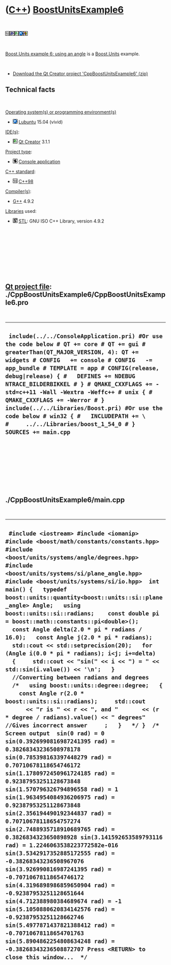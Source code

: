
 

 

 

 

 

([C++](Cpp.md)) [BoostUnitsExample6](CppBoostUnitsExample6.md)
================================================================

 

![Cpp98](PicCpp98.png)![Boost](PicBoost.png)![Qt
Creator](PicQtCreator.png)![Lubuntu](PicLubuntu.png)![Windows](PicWindows.png)

 

[Boost.Units example 6: using an angle](CppBoostUnitsExample6.md) is a
[Boost.Units](CppBoostUnits.md) example.

 

-   [Download the Qt Creator project
    'CppBoostUnitsExample6' (zip)](CppBoostUnitsExample6.zip)

Technical facts
---------------

 

[Operating system(s) or programming environment(s)](CppOs.md)

-   ![Lubuntu](PicLubuntu.png) [Lubuntu](CppLubuntu.md) 15.04 (vivid)

[IDE(s)](CppIde.md):

-   ![Qt Creator](PicQtCreator.png) [Qt Creator](CppQtCreator.md) 3.1.1

[Project type](CppQtProjectType.md):

-   ![console](PicConsole.png) [Console
    application](CppConsoleApplication.md)

[C++ standard](CppStandard.md):

-   ![C++98](PicCpp98.png) [C++98](Cpp98.md)

[Compiler(s)](CppCompiler.md):

-   [G++](CppGpp.md) 4.9.2

[Libraries](CppLibrary.md) used:

-   ![STL](PicStl.png) [STL](CppStl.md): GNU ISO C++ Library, version
    4.9.2

 

 

 

 

 

[Qt project file](CppQtProjectFile.md): ./CppBoostUnitsExample6/CppBoostUnitsExample6.pro
------------------------------------------------------------------------------------------

 

  ----------------------------------------------------------------------------------------------------------------------------------------------------------------------------------------------------------------------------------------------------------------------------------------------------------------------------------------------------------------------------------------------------------------------------------------------------------------------------------------------------------------------------------------------------
  ` include(../../ConsoleApplication.pri) #Or use the code below # QT += core # QT += gui # greaterThan(QT_MAJOR_VERSION, 4): QT += widgets # CONFIG   += console # CONFIG   -= app_bundle # TEMPLATE = app # CONFIG(release, debug|release) { #   DEFINES += NDEBUG NTRACE_BILDERBIKKEL # } # QMAKE_CXXFLAGS += -std=c++11 -Wall -Wextra -Weffc++ # unix { #   QMAKE_CXXFLAGS += -Werror # }  include(../../Libraries/Boost.pri) #Or use the code below # win32 { #   INCLUDEPATH += \ #     ../../Libraries/boost_1_54_0 # }  SOURCES += main.cpp`
  ----------------------------------------------------------------------------------------------------------------------------------------------------------------------------------------------------------------------------------------------------------------------------------------------------------------------------------------------------------------------------------------------------------------------------------------------------------------------------------------------------------------------------------------------------

 

 

 

 

 

./CppBoostUnitsExample6/main.cpp
--------------------------------

 

  -----------------------------------------------------------------------------------------------------------------------------------------------------------------------------------------------------------------------------------------------------------------------------------------------------------------------------------------------------------------------------------------------------------------------------------------------------------------------------------------------------------------------------------------------------------------------------------------------------------------------------------------------------------------------------------------------------------------------------------------------------------------------------------------------------------------------------------------------------------------------------------------------------------------------------------------------------------------------------------------------------------------------------------------------------------------------------------------------------------------------------------------------------------------------------------------------------------------------------------------------------------------------------------------------------------------------------------------------------------------------------------------------------------------------------------------------------------------------------------------------------------------------------------------------------------------------------------------------------------------------------------------------------------------------------------------------------------------------------------------------------------------------------------------------------------------------------------------------------------------------------------------------------
  ` #include <iostream> #include <iomanip>  #include <boost/math/constants/constants.hpp> #include <boost/units/systems/angle/degrees.hpp> #include <boost/units/systems/si/plane_angle.hpp> #include <boost/units/systems/si/io.hpp>  int main() {   typedef boost::units::quantity<boost::units::si::plane_angle> Angle;   using boost::units::si::radians;    const double pi = boost::math::constants::pi<double>();   const Angle delta(2.0 * pi * radians / 16.0);   const Angle j(2.0 * pi * radians);   std::cout << std::setprecision(20);   for (Angle i(0.0 * pi * radians); i<j; i+=delta)   {     std::cout << "sin(" << i << ") = " << std::sin(i.value()) << '\n';   }     //Converting between radians and degrees   /*   using boost::units::degree::degree;   {     const Angle r(2.0 * boost::units::si::radians);     std::cout       << "r is " << r << ", and "       << (r * degree / radians).value() << " degrees" //Gives incorrect answer     ;   }   */ }  /* Screen output  sin(0 rad) = 0 sin(0.3926990816987241395 rad) = 0.38268343236508978178 sin(0.785398163397448279 rad) = 0.70710678118654746172 sin(1.1780972450961724185 rad) = 0.92387953251128673848 sin(1.570796326794896558 rad) = 1 sin(1.9634954084936206975 rad) = 0.92387953251128673848 sin(2.356194490192344837 rad) = 0.70710678118654757274 sin(2.7488935718910689765 rad) = 0.3826834323650898928 sin(3.141592653589793116 rad) = 1.2246063538223772582e-016 sin(3.5342917352885172555 rad) = -0.38268343236508967076 sin(3.926990816987241395 rad) = -0.70710678118654746172 sin(4.3196898986859650904 rad) = -0.92387953251128651644 sin(4.712388980384689674 rad) = -1 sin(5.1050880620834142576 rad) = -0.92387953251128662746 sin(5.4977871437821388412 rad) = -0.70710678118654701763 sin(5.8904862254808634248 rad) = -0.38268343236508872707 Press <RETURN> to close this window...  */`
  -----------------------------------------------------------------------------------------------------------------------------------------------------------------------------------------------------------------------------------------------------------------------------------------------------------------------------------------------------------------------------------------------------------------------------------------------------------------------------------------------------------------------------------------------------------------------------------------------------------------------------------------------------------------------------------------------------------------------------------------------------------------------------------------------------------------------------------------------------------------------------------------------------------------------------------------------------------------------------------------------------------------------------------------------------------------------------------------------------------------------------------------------------------------------------------------------------------------------------------------------------------------------------------------------------------------------------------------------------------------------------------------------------------------------------------------------------------------------------------------------------------------------------------------------------------------------------------------------------------------------------------------------------------------------------------------------------------------------------------------------------------------------------------------------------------------------------------------------------------------------------------------------------

 

 

 

 

 

 

